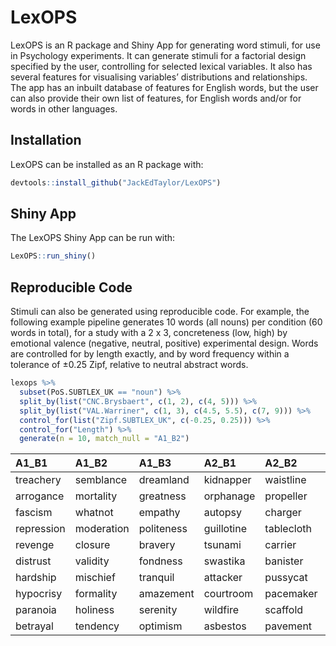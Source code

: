 
<!-- README.md is generated from README.Rmd. Please edit that file -->

# LexOPS

<!-- badges: start -->

<!-- badges: end -->

LexOPS is an R package and Shiny App for generating word stimuli, for
use in Psychology experiments. It can generate stimuli for a factorial
design specified by the user, controlling for selected lexical
variables. It also has several features for visualising variables’
distributions and relationships. The app has an inbuilt database of
features for English words, but the user can also provide their own list
of features, for English words and/or for words in other languages.

## Installation

LexOPS can be installed as an R package with:

``` r
devtools::install_github("JackEdTaylor/LexOPS")
```

## Shiny App

The LexOPS Shiny App can be run with:

``` r
LexOPS::run_shiny()
```

## Reproducible Code

Stimuli can also be generated using reproducible code. For example, the
following example pipeline generates 10 words (all nouns) per condition
(60 words in total), for a study with a 2 x 3, concreteness (low, high)
by emotional valence (negative, neutral, positive) experimental design.
Words are controlled for by length exactly, and by word frequency within
a tolerance of ±0.25 Zipf, relative to neutral abstract words.

``` r
lexops %>%
  subset(PoS.SUBTLEX_UK == "noun") %>%
  split_by(list("CNC.Brysbaert", c(1, 2), c(4, 5))) %>%
  split_by(list("VAL.Warriner", c(1, 3), c(4.5, 5.5), c(7, 9))) %>%
  control_for(list("Zipf.SUBTLEX_UK", c(-0.25, 0.25))) %>%
  control_for("Length") %>%
  generate(n = 10, match_null = "A1_B2")
```

| A1\_B1     | A1\_B2     | A1\_B3     | A2\_B1     | A2\_B2     | A2\_B3     | match\_null |
| :--------- | :--------- | :--------- | :--------- | :--------- | :--------- | :---------- |
| treachery  | semblance  | dreamland  | kidnapper  | waistline  | lifesaver  | A1\_B2      |
| arrogance  | mortality  | greatness  | orphanage  | propeller  | waterfall  | A1\_B2      |
| fascism    | whatnot    | empathy    | autopsy    | charger    | nightie    | A1\_B2      |
| repression | moderation | politeness | guillotine | tablecloth | waterfront | A1\_B2      |
| revenge    | closure    | bravery    | tsunami    | carrier    | blanket    | A1\_B2      |
| distrust   | validity   | fondness   | swastika   | banister   | erection   | A1\_B2      |
| hardship   | mischief   | tranquil   | attacker   | pussycat   | handmade   | A1\_B2      |
| hypocrisy  | formality  | amazement  | courtroom  | pacemaker  | starlight  | A1\_B2      |
| paranoia   | holiness   | serenity   | wildfire   | scaffold   | macaroni   | A1\_B2      |
| betrayal   | tendency   | optimism   | asbestos   | pavement   | laughter   | A1\_B2      |
